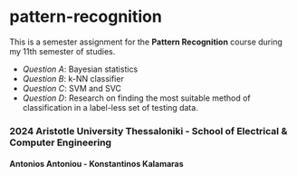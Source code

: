 # pattern-recognition

This is a semester assignment for the **Pattern Recognition** course during my 11th semester of studies.

* *Question A*: Bayesian statistics
* *Question B*: k-NN classifier
* *Question C*: SVM and SVC
* *Question D*: Research on finding the most suitable method of classification in a label-less set of testing data.

### 2024 Aristotle University Thessaloniki - School of Electrical & Computer Engineering 
#### Antonios Antoniou - Konstantinos Kalamaras
